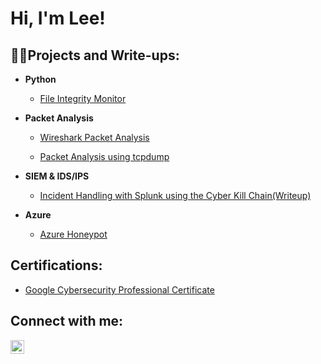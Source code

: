 <h1>Hi, I'm Lee!</h1>

<h2>👨‍💻Projects and Write-ups:</h2>

- <b>Python</b>
  - [File Integrity Monitor](https://github.com/LGTJackson/File-Integrity-Monitor)

- <b>Packet Analysis</b>

  - [Wireshark Packet Analysis](https://github.com/LGTJackson/LABEL)

  - [Packet Analysis using tcpdump](https://github.com/LGTJackson/LABEL)

- <b>SIEM & IDS/IPS</b>

  - [Incident Handling with Splunk using the Cyber Kill Chain(Writeup)](https://github.com/LGTJackson/Incident-Handling-with-Splunk/blob/main/README.md)
 
- <b>Azure</b>

  - [Azure Honeypot](https://github.com/LGTJackson/Azure-Honeypot)


<h2>Certifications:</h2>

- [Google Cybersecurity Professional Certificate](https://coursera.org/share/59c90542a9d3c296e445031c80476347)


<h2> Connect with me:</h2>


[<img align="left" alt="LeeJackson | Instagram" width="22px" src="https://cdn.jsdelivr.net/npm/simple-icons@v3/icons/instagram.svg" />][instagram]

[instagram]: https://www.instagram.com/lgt.cs/
<!--
**LGTJackson/LGTJackson** is a ✨ _special_ ✨ repository because its `README.md` (this file) appears on your GitHub profile.

Here are some ideas to get you started:

- 🔭 I’m currently working on ...
- 🌱 I’m currently learning ...
- 👯 I’m looking to collaborate on ...
- 🤔 I’m looking for help with ...
- 💬 Ask me about ...
- 📫 How to reach me: ...
- 😄 Pronouns: ...
- ⚡ Fun fact: ...
-->
